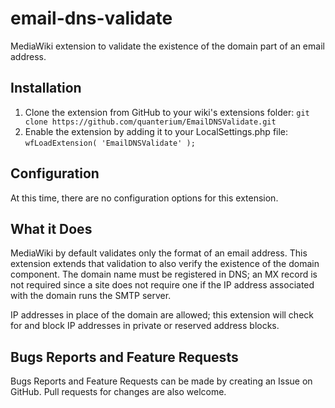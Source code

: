 # email-dns-validate
MediaWiki extension to validate the existence of the domain part of an email address.

## Installation

1. Clone the extension from GitHub to your wiki's extensions folder: `git clone https://github.com/quanterium/EmailDNSValidate.git`
2. Enable the extension by adding it to your LocalSettings.php file: `wfLoadExtension( 'EmailDNSValidate' );`

## Configuration

At this time, there are no configuration options for this extension.

## What it Does

MediaWiki by default validates only the format of an email address. This extension extends
that validation to also verify the existence of the domain component. The domain name must
be registered in DNS; an MX record is not required since a site does not require one if the
IP address associated with the domain runs the SMTP server.

IP addresses in place of the domain are allowed; this extension will check for and block IP
addresses in private or reserved address blocks.

## Bugs Reports and Feature Requests

Bugs Reports and Feature Requests can be made by creating an Issue on GitHub. Pull requests for
changes are also welcome.
